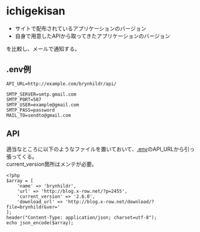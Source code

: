 # ichigekisan
- サイトで配布されているアプリケーションのバージョン
- 自身で用意したAPIから取ってきたアプリケーションのバージョン

を比較し、メールで通知する。

## .env例
```
API_URL=http://example.com/brynhildr/api/

SMTP_SERVER=smtp.gmail.com
SMTP_PORT=587
SMTP_USER=example@gmail.com
SMTP_PASS=password
MAIL_TO=sendto@gmail.com
```

## API
適当なところに以下のようなファイルを置いておいて、[.env](##.env例)のAPI_URLから引っ張ってくる。  
current_version箇所はメンテが必要。

```php:index.php
<?php
$array = [
    'name' => 'brynhildr',
    'url' => 'http://blog.x-row.net/?p=2455',
    'current_version' => '2.6.0',
    'download_url' => 'http://blog.x-row.net/download/?file=brynhildr&ver='
];
header("Content-Type: application/json; charset=utf-8");
echo json_encode($array);
```
